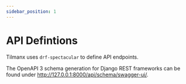 ```yaml
---
sidebar_position: 1
---
```


# API Defintions

Tilmanx uses `drf-spectacular` to define API endpoints.

The OpenAPI 3 schema generation for Django REST frameworks can be found under http://127.0.0.1:8000/api/schema/swagger-ui/.
